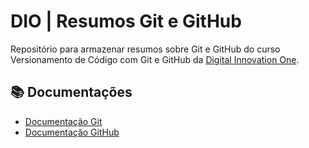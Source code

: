 
# DIO | Resumos Git e GitHub

Repositório para armazenar resumos sobre Git e GitHub do curso Versionamento de Código com Git e GitHub da [Digital Innovation One](https://www.dio.me).

## 📚 Documentações

- [Documentação Git](https://git-scmd.com/doc)
- [Documentação GitHub](https://docs.github.com/)
